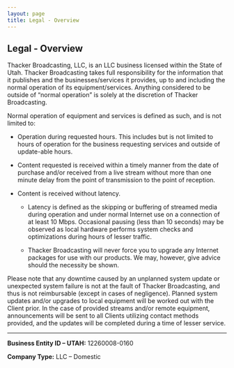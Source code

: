 ```yaml
---
layout: page
title: Legal - Overview
---
```


<div class="col-lg-12 text-center">
  <h2 class="section-heading text-uppercase">Legal - Overview</h2>
</div>

Thacker Broadcasting, LLC, is an LLC business licensed within the State of Utah. Thacker Broadcasting takes full responsibility for the information that it publishes and the businesses/services it provides, up to and including the normal operation of its equipment/services. Anything considered to be outside of “normal operation” is solely at the discretion of Thacker Broadcasting.

Normal operation of equipment and services is defined as such, and is not limited to:

- Operation during requested hours. This includes but is not limited to hours of operation for the business requesting services and outside of update-able hours.

- Content requested is received within a timely manner from the date of purchase and/or received from a live stream without more than one minute delay from the point of transmission to the point of reception.

- Content is received without latency.

  - Latency is defined as the skipping or buffering of streamed media during operation and under normal Internet use on a connection of at least 10 Mbps. Occasional pausing (less than 10 seconds) may be observed as local hardware performs system checks and optimizations during hours of lesser traffic.

  - Thacker Broadcasting will never force you to upgrade any Internet packages for use with our products. We may, however, give advice should the necessity be shown.

Please note that any downtime caused by an unplanned system update or unexpected system failure is not at the fault of Thacker Broadcasting, and thus is not reimbursable (except in cases of negligence). Planned system updates and/or upgrades to local equipment will be worked out with the Client prior. In the case of provided streams and/or remote equipment, announcements will be sent to all Clients utilizing contact methods provided, and the updates will be completed during a time of lesser service.

---

**Business Entity ID – UTAH:** 12260008-0160

**Company Type:** LLC – Domestic

